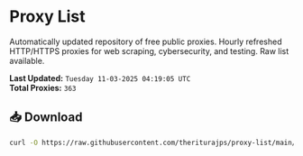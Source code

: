 # Proxy List

Automatically updated repository of free public proxies. Hourly refreshed HTTP/HTTPS proxies for web scraping, cybersecurity, and testing. Raw list available.

**Last Updated:** `Tuesday 11-03-2025 04:19:05 UTC`  
**Total Proxies:** `363`

## 📥 Download
```bash
curl -O https://raw.githubusercontent.com/theriturajps/proxy-list/main/proxies.txt
